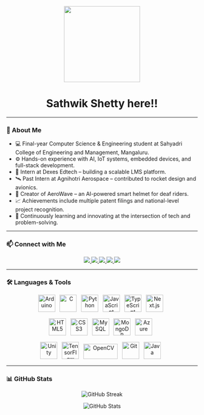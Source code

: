<p align="center">
  <img src="https://miro.medium.com/max/2048/1*OohqW5DGh9CQS4hLY5FXzA.png" height="200"/>
</p>

<h1 align="center">Sathwik Shetty here!!</h1>

---

### 👋 About Me

- 💻 Final-year Computer Science & Engineering student at Sahyadri College of Engineering and Management, Mangaluru.  
- ⚙️ Hands-on experience with AI, IoT systems, embedded devices, and full-stack development.  
- 🚀 Intern at Dexes Edtech – building a scalable LMS platform.  
- 🛰️ Past Intern at Agnihotri Aerospace – contributed to rocket design and avionics.  
- 🛵 Creator of AeroWave – an AI-powered smart helmet for deaf riders.  
- 📈 Achievements include multiple patent filings and national-level project recognition.  
- 🌱 Continuously learning and innovating at the intersection of tech and problem-solving.  

---

### 📫 Connect with Me

<p align="center">
  <a href="mailto:sathwikshettyn0@gmail.com">
    <img src="https://img.shields.io/badge/Gmail-D14836?style=for-the-badge&logo=gmail&logoColor=white"/>
  </a>
</a>
  <a href="https://www.linkedin.com/in/sathwikshettyn/">
    <img src="https://img.shields.io/badge/LinkedIn-0A66C2?style=for-the-badge&logo=linkedin&logoColor=white"/>
  </a>
   <a href="https://github.com/sathwikshetty0">
    <img src="https://img.shields.io/badge/GitHub-333333?style=for-the-badge&logo=github&logoColor=white"/>
  </a>
  <a href="sathwikshetty.vercel.app/">
    <img src="https://img.shields.io/badge/Portfolio-0A66C2?style=for-the-badge&logo=Portfolio&logoColor=white"/>
  </a>
 
  <a href="https://twitter.com/sathwikshettyn">
    <img src="https://img.shields.io/badge/Twitter-1DA1F2?style=for-the-badge&logo=twitter&logoColor=white"/>
  </a>
</p>

---

### 🛠️ Languages & Tools

<p align="center">
  <img src="https://cdn.jsdelivr.net/gh/devicons/devicon/icons/arduino/arduino-original.svg" title="Arduino" alt="Arduino" width="45" height="45"/>&nbsp;&nbsp;
  <img src="https://cdn.jsdelivr.net/gh/devicons/devicon/icons/c/c-original.svg" title="C" alt="C" width="45" height="45"/>&nbsp;&nbsp;
  <img src="https://cdn.jsdelivr.net/gh/devicons/devicon/icons/python/python-original.svg" title="Python" alt="Python" width="45" height="45"/>&nbsp;&nbsp;
  <img src="https://cdn.jsdelivr.net/gh/devicons/devicon/icons/javascript/javascript-original.svg" title="JavaScript" alt="JavaScript" width="45" height="45"/>&nbsp;&nbsp;
  <img src="https://cdn.jsdelivr.net/gh/devicons/devicon/icons/typescript/typescript-original.svg" title="TypeScript" alt="TypeScript" width="45" height="45"/>&nbsp;&nbsp;
  <img src="https://cdn.jsdelivr.net/gh/devicons/devicon/icons/nextjs/nextjs-original.svg" title="Next.js" alt="Next.js" width="45" height="45"/>&nbsp;&nbsp;
</p>
<p align="center">
  <img src="https://cdn.jsdelivr.net/gh/devicons/devicon/icons/html5/html5-original.svg" title="HTML5" alt="HTML5" width="45" height="45"/>&nbsp;&nbsp;
  <img src="https://cdn.jsdelivr.net/gh/devicons/devicon/icons/css3/css3-original.svg" title="CSS3" alt="CSS3" width="45" height="45"/>&nbsp;&nbsp;
  <img src="https://cdn.jsdelivr.net/gh/devicons/devicon/icons/mysql/mysql-original.svg" title="MySQL" alt="MySQL" width="45" height="45"/>&nbsp;&nbsp;
  <img src="https://cdn.jsdelivr.net/gh/devicons/devicon/icons/mongodb/mongodb-original.svg" title="MongoDB" alt="MongoDB" width="45" height="45"/>&nbsp;&nbsp;
  <img src="https://cdn.jsdelivr.net/gh/devicons/devicon/icons/azure/azure-original.svg" title="Azure" alt="Azure" width="45" height="45"/>&nbsp;&nbsp;
</p>
<p align="center">
  <img src="https://cdn.jsdelivr.net/gh/devicons/devicon/icons/unity/unity-original.svg" title="Unity" alt="Unity" width="45" height="45"/>&nbsp;&nbsp;
  <img src="https://cdn.jsdelivr.net/gh/devicons/devicon/icons/tensorflow/tensorflow-original.svg" title="TensorFlow" alt="TensorFlow" width="45" height="45"/>&nbsp;&nbsp;
  <img src="https://upload.wikimedia.org/wikipedia/commons/3/32/OpenCV_Logo_with_text_svg_version.svg" title="OpenCV" alt="OpenCV" width="90" height="40"/>&nbsp;&nbsp;
  <img src="https://cdn.jsdelivr.net/gh/devicons/devicon/icons/git/git-original.svg" title="Git" alt="Git" width="45" height="45"/>&nbsp;&nbsp;
  <img src="https://cdn.jsdelivr.net/gh/devicons/devicon/icons/java/java-original.svg" title="Java" alt="Java" width="45" height="45"/>&nbsp;&nbsp;
</p>

---

### 📊 GitHub Stats

<p align="center">
  <img src="http://github-readme-streak-stats.herokuapp.com?user=sathwikshetty0&theme=github-dark-blue&hide_border=true" alt="GitHub Streak"/>
</p>
<p align="center">
  <img src="https://github-readme-stats.vercel.app/api?username=sathwikshetty0&theme=github_dark&show_icons=true&count_private=true&hide_border=true" alt="GitHub Stats"/>
</p>
